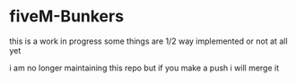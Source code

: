 # fiveM-Bunkers
this is a work in progress some things are 1/2 way implemented or not at all yet


i am no longer maintaining this repo but if you make a push i will merge it
